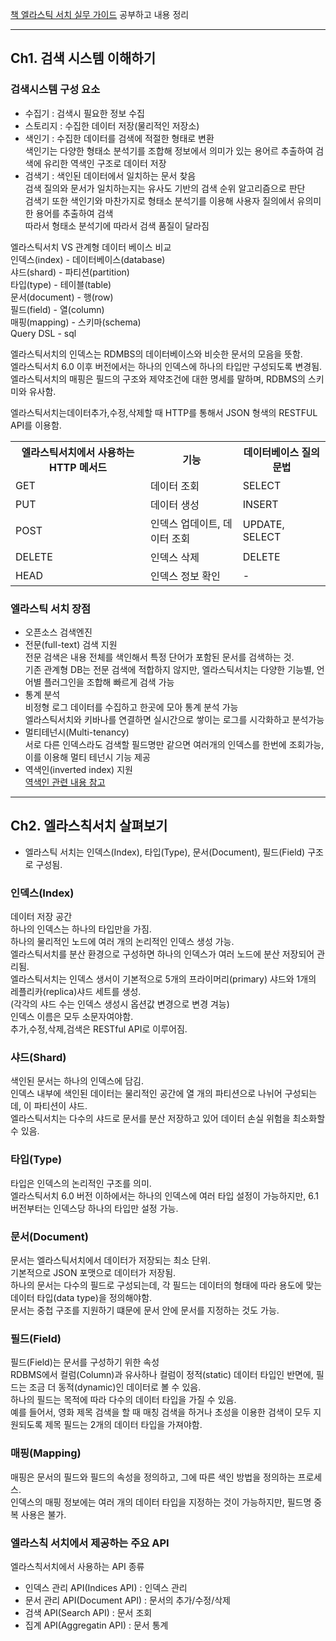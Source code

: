   
[책 엘라스틱 서치 실무 가이드](https://book.naver.com/bookdb/book_detail.nhn?bid=14733062) 공부하고 내용 정리  
      
- - -   
    
## Ch1. 검색 시스템 이해하기     
    
     
### 검색시스템 구성 요소  
  
* 수집기 : 검색시 필요한 정보 수집  
* 스토리지 : 수집한 데이터 저장(물리적인 저장소)     
* 색인기 : 수집한 데이터를 검색에 적절한 형태로 변환  
          색인기는 다양한 형태소 분석기를 조합해 정보에서 의미가 있는 용어르 추출하여 검색에 유리한 역색인 구조로 데이터 저장   
* 검색기 : 색인된 데이터에서 일치하는 문서 찾음    
          검색 질의와 문서가 일치하는지는 유사도 기반의 검색 순위 알고리즘으로 판단  
          검색기 또한 색인기와 마찬가지로 형태소 분석기를  이용해 사용자 질의에서 유의미한 용어를 추출하여 검색  
          따라서 형태소 분석기에 따라서 검색 품질이 달라짐  
    
     
엘라스틱서치 VS 관계형 데이터 베이스 비교  
인덱스(index) - 데이터베이스(database)  
샤드(shard) - 파티션(partition)  
타입(type) - 테이블(table)  
문서(document) - 행(row)  
필드(field) - 열(column)  
매핑(mapping) - 스키마(schema)  
Query DSL - sql   
   
엘라스틱서치의 인덱스는 RDMBS의 데이터베이스와 비슷한 문서의 모음을 뜻함.  
엘라스틱서치 6.0 이후 버전에서는 하나의 인덱스에 하나의 타입만 구성되도록 변경됨.  
엘라스틱서치의 매핑은 필드의 구조와 제약조건에 대한 명세를 말하며, RDBMS의 스키미와 유사함.  
   
    
엘라스틱서치는데이터추가,수정,삭제할 때 HTTP를 통해서 JSON 형색의 RESTFUL API를 이용함.  
<table>
<tr>
  <th> 엘라스틱서치에서 사용하는 HTTP 메서드 </th> <th> 기능 </th> <th> 데이터베이스 질의 문법 </th>  
</tr>
<tr>
  <td> GET </td> <td> 데이터 조회 </td> <td> SELECT </td>
</tr>
<tr>  
  <td> PUT </td> <td> 데이터 생성 </td> <td> INSERT </td>
</tr>
<tr>  
  <td> POST </td> <td> 인덱스 업데이트, 데이터 조회 </td> <td> UPDATE, SELECT </td>
</tr>
<tr>  
  <td> DELETE </td> <td> 인덱스 삭제 </td> <td> DELETE </td>
</tr>
<tr>
  <td> HEAD </td> <td> 인덱스 정보 확인 </td> <td> - </td>  
</tr>
</table>
    
      
### 엘라스틱 서치 장점  
   
* 오픈소스 검색엔진  
* 전문(full-text) 검색 지원  
  전문 검색은 내용 전체를 색인해서 특정 단어가 포함된 문서를 검색하는 것.  
  기존 관계형 DB는 전문 검색에 적합하지 않지만, 엘라스틱서치는 다양한 기능별, 언어별 플러그인을 조합해 빠르게 검색 가능  
* 통계 분석  
  비정형 로그 데이터를 수집하고 한곳에 모아 통계 분석 가능  
  엘라스틱서치와 키바나를 연결하면 실시간으로 쌓이는 로그를 시각화하고 분석가능  
* 멀티테넌시(Multi-tenancy)  
  서로 다른 인덱스라도 검색할 필드명만 같으면 여러개의 인덱스를 한번에 조회가능, 이를 이용해 멀티 테넌시 기능 제공  
* 역색인(inverted index) 지원   
  [역색인 관련 내용 참고](https://esbook.kimjmin.net/06-text-analysis/6.1-indexing-data)   
        
             
- - -   
    
     
## Ch2. 엘라스칙서치 살펴보기   
         
      
* 엘라스틱 서치는 인덱스(Index), 타입(Type), 문서(Document), 필드(Field) 구조로 구성됨.    
       
### 인덱스(Index)  
데이터 저장 공간  
하나의 인덱스는 하나의 타입만을 가짐.  
하나의 물리적인 노드에 여러 개의 논리적인 인덱스 생성 가능.   
엘라스틱서치를 분산 환경으로 구성하면 하나의 인덱스가 여러 노드에 분산 저장되어 관리됨.  
엘라스틱서치는 인덱스 생서이 기본적으로 5개의 프라이머리(primary) 샤드와 1개의 레플리카(replica)샤드 세트를 생성.  
(각각의 샤드 수는 인덱스 생성시 옵션값 변경으로 변경 겨능)   
인덱스 이름은 모두 소문자여야함.  
추가,수정,삭제,검색은 RESTful API로 이루어짐.   
        
### 샤드(Shard)    
색인된 문서는 하나의 인덱스에 담김.  
인덱스 내부에 색인된 데이터는 물리적인 공간에 열 개의 파티션으로 나뉘어 구성되는데, 이 파티션이 샤드.   
엘라스틱서치는 다수의 샤드로 문서를 분산 저장하고 있어 데이터 손실 위험을 최소화할 수 있음.  
     
### 타입(Type)  
타입은 인덱스의 논리적인 구조를 의미.  
엘라스틱서치 6.0 버전 이하에서는 하나의 인덱스에 여러 타입 설정이 가능하지만, 6.1버전부터는 인덱스당 하나의 타입만 설정 가능.  
      
### 문서(Document)    
문서는 엘라스틱서치에서 데이터가 저장되는 최소 단위.   
기본적으로 JSON 포맷으로 데이터가 저장됨.  
하나의 문서는 다수의 필드로 구성되는데, 각 필드는 데이터의 형태에 따라 용도에 맞는 데이터 타입(data type)을 정의해야함.  
문서는 중첩 구조를 지원하기 떄문에 문서 안에 문서를 지정하는 것도 가능.   
   
### 필드(Field)  
필드(Field)는 문서를 구성하기 위한 속성  
RDBMS에서 컬럼(Column)과 유사하나 컬럼이 정적(static) 데이터 타입인 반면에, 필드는 조금 더 동적(dynamic)인 데이터로 볼 수 있음.  
하나의 필드는 목적에 따라 다수의 데이터 타입을 가질 수 있음.  
예를 들어서, 영화 제목 검색을 할 때 매칭 검색을 하거나 초성을 이용한 검색이 모두 지원되도록 제목 필드는 2개의 데이터 타입을 가져야함.  
     
### 매핑(Mapping)   
매핑은 문서의 필드와 필드의 속성을 정의하고, 그에 따른 색인 방법을 정의하는 프로세스.   
인덱스의 매핑 정보에는 여러 개의 데이터 타입을 지정하는 것이 가능하지만, 필드명 중복 사용은 불가.   
     
       
       
### 엘라스칙 서치에서 제공하는 주요 API   
    
엘라스칙서치에서 사용하는 API 종류  
* 인덱스 관리 API(Indices API) : 인덱스 관리  
* 문서 관리 API(Document API) : 문서의 추가/수정/삭제   
* 검색 API(Search API) : 문서 조회   
* 집계 API(Aggregatin API) : 문서 통계  
    
     
  


    
   
